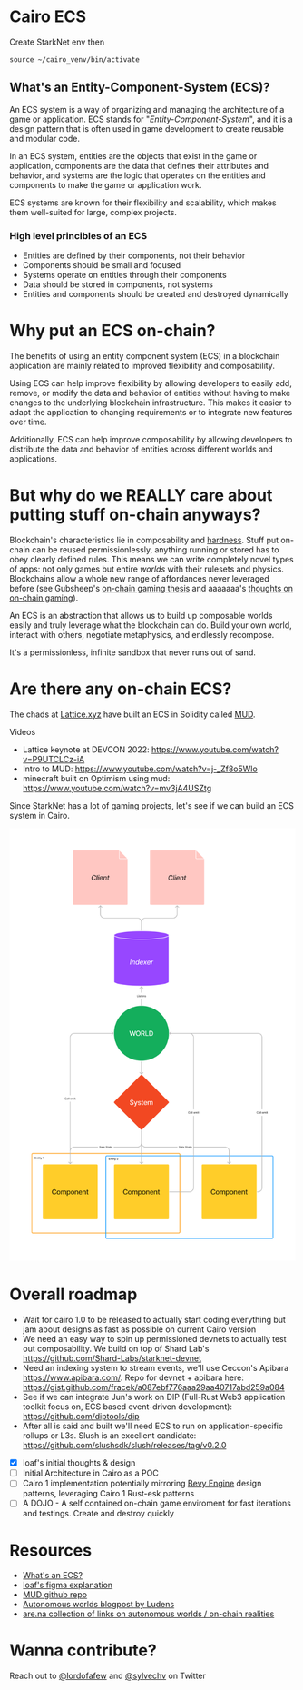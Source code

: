 # Cairo ECS

Create StarkNet env then

```
source ~/cairo_venv/bin/activate

```

## What's an Entity-Component-System (ECS)?

An ECS system is a way of organizing and managing the architecture of a game or application. ECS stands for "_Entity-Component-System_", and it is a design pattern that is often used in game development to create reusable and modular code.

In an ECS system, entities are the objects that exist in the game or application, components are the data that defines their attributes and behavior, and systems are the logic that operates on the entities and components to make the game or application work.

ECS systems are known for their flexibility and scalability, which makes them well-suited for large, complex projects.

### High level princibles of an ECS

- Entities are defined by their components, not their behavior
- Components should be small and focused
- Systems operate on entities through their components
- Data should be stored in components, not systems
- Entities and components should be created and destroyed dynamically

# Why put an ECS on-chain?

The benefits of using an entity component system (ECS) in a blockchain application are mainly related to improved flexibility and composability.

Using ECS can help improve flexibility by allowing developers to easily add, remove, or modify the data and behavior of entities without having to make changes to the underlying blockchain infrastructure. This makes it easier to adapt the application to changing requirements or to integrate new features over time.

Additionally, ECS can help improve composability by allowing developers to distribute the data and behavior of entities across different worlds and applications.

# But why do we REALLY care about putting stuff on-chain anyways?

Blockchain's characteristics lie in composability and [hardness](https://stark.mirror.xyz/n2UpRqwdf7yjuiPKVICPpGoUNeDhlWxGqjulrlpyYi0). Stuff put on-chain can be reused permissionlessly, anything running or stored has to obey clearly defined rules. This means we can write completely novel types of apps: not only games but entire _worlds_ with their rulesets and physics. Blockchains allow a whole new range of affordances never leveraged before (see Gubsheep's [on-chain gaming thesis](https://gubsheep.substack.com/p/the-strongest-crypto-gaming-thesis) and aaaaaaa's [thoughts on on-chain gaming](https://dialectic.ch/editorial/thoughts-on-chain-gaming)).

An ECS is an abstraction that allows us to build up composable worlds easily and truly leverage what the blockchain can do. Build your own world, interact with others, negotiate metaphysics, and endlessly recompose.

It's a permissionless, infinite sandbox that never runs out of sand.

# Are there any on-chain ECS?

The chads at [Lattice.xyz](https://lattice.xyz/) have built an ECS in Solidity called [MUD](https://mud.dev/).

Videos

- Lattice keynote at DEVCON 2022: https://www.youtube.com/watch?v=P9UTCLCz-iA
- Intro to MUD: https://www.youtube.com/watch?v=j-_Zf8o5Wlo
- minecraft built on Optimism using mud: https://www.youtube.com/watch?v=mv3jA4USZtg

Since StarkNet has a lot of gaming projects, let's see if we can build an ECS system in Cairo.

![ecs](/ECS.png)

# Overall roadmap

- Wait for cairo 1.0 to be released to actually start coding everything but jam about designs as fast as possible on current Cairo version
- We need an easy way to spin up permissioned devnets to actually test out composability. We build on top of Shard Lab's https://github.com/Shard-Labs/starknet-devnet
- Need an indexing system to stream events, we'll use Ceccon's Apibara https://www.apibara.com/. Repo for devnet + apibara here: https://gist.github.com/fracek/a087ebf776aaa29aa40717abd259a084
- See if we can integrate Jun's work on DIP (Full-Rust Web3 application toolkit focus on, ECS based event-driven development): https://github.com/diptools/dip
- After all is said and built we'll need ECS to run on application-specific rollups or L3s. Slush is an excellent candidate: https://github.com/slushsdk/slush/releases/tag/v0.2.0

- [x] loaf's initial thoughts & design
- [ ] Initial Architecture in Cairo as a POC
- [ ] Cairo 1 implementation potentially mirroring [Bevy Engine](https://bevyengine.org/) design patterns, leveraging Cairo 1 Rust-esk patterns
- [ ] A DOJO - A self contained on-chain game enviroment for fast iterations and testings. Create and destroy quickly

# Resources

- [What's an ECS?](https://github.com/SanderMertens/ecs-faq)
- [loaf's figma explanation](https://www.figma.com/file/qAjxTZc6tRonazjfsv9GZa/ECS?node-id=0%3A1&t=frLQWE5fVjIvblII-0)
- [MUD github repo](https://github.com/latticexyz/mudbasics#mudbasics)
- [Autonomous worlds blogpost by Ludens](https://0xparc.org/blog/autonomous-worlds)
- [are.na collection of links on autonomous worlds / on-chain realities](https://www.are.na/sylve-chevet/on-chain-realities-and-autonomous-worlds)

# Wanna contribute?

Reach out to [@lordofafew](https://twitter.com/lordofafew) and [@sylvechv](https://twitter.com/sylvechv) on Twitter
